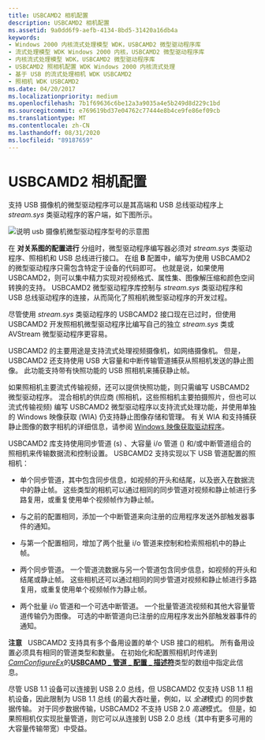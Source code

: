 ```yaml
---
title: USBCAMD2 相机配置
description: USBCAMD2 相机配置
ms.assetid: 9a0dd6f9-aefb-4134-8bd5-31420a16db4a
keywords:
- Windows 2000 内核流式处理模型 WDK，USBCAMD2 微型驱动程序库
- 流式处理模型 WDK Windows 2000 内核，USBCAMD2 微型驱动程序库
- 内核流式处理模型 WDK，USBCAMD2 微型驱动程序库
- USBCAMD2 照相机配置 WDK Windows 2000 内核流式处理
- 基于 USB 的流式处理相机 WDK USBCAMD2
- 照相机 WDK USBCAMD2
ms.date: 04/20/2017
ms.localizationpriority: medium
ms.openlocfilehash: 7b1f69636c6be12a3a9035a4e5b249d8d229c1bd
ms.sourcegitcommit: e769619bd37e04762c77444e8b4ce9fe86ef09cb
ms.translationtype: MT
ms.contentlocale: zh-CN
ms.lasthandoff: 08/31/2020
ms.locfileid: "89187659"
---
```

# <a name="usbcamd2-camera-configurations"></a>USBCAMD2 相机配置


支持 USB 摄像机的微型驱动程序可以是其高端和 USB 总线驱动程序上 *stream.sys* 类驱动程序的客户端，如下图所示。

![说明 usb 摄像机微型驱动程序型号的示意图](images/usbimdev.png)

在 **对关系图的配置进行** 分组时，微型驱动程序编写器必须对 *stream.sys* 类驱动程序、照相机和 USB 总线进行接口。 在组 **B** 配置中，编写为使用 USBCAMD2 的微型驱动程序只需包含特定于设备的代码即可。 也就是说，如果使用 USBCAMD2，则可以集中精力实现对视频格式、属性集、图像解压缩和颜色空间转换的支持。 USBCAMD2 微型驱动程序库控制与 *stream.sys* 类驱动程序和 USB 总线驱动程序的连接，从而简化了照相机微型驱动程序的开发过程。

尽管使用 *stream.sys* 类驱动程序的 USBCAMD2 接口现在已过时，但使用 USBCAMD2 开发照相机微型驱动程序比编写自己的独立 *stream.sys* 类或 AVStream 微型驱动程序更容易。

USBCAMD2 的主要用途是支持流式处理视频摄像机，如网络摄像机。 但是，USBCAMD2 还支持使用 USB 大容量和中断传输管道捕获从照相机发送的静止图像。 此功能支持带有快照功能的 USB 照相机来捕获静止帧。

如果照相机主要流式传输视频，还可以提供快照功能，则只需编写 USBCAMD2 微型驱动程序。 混合相机的供应商 (照相机，这些照相机主要拍摄照片，但也可以流式传输视频) 编写 USBCAMD2 微型驱动程序以支持流式处理功能，并使用单独的 Windows 映像获取 (WIA) 仍支持静止图像存储和管理。 有关 WIA 和支持捕获静止图像的数字相机的详细信息，请参阅 [Windows 映像获取驱动程序](../image/windows-image-acquisition-drivers.md)。

USBCAMD2 库支持使用同步管道 (s) 、大容量 i/o 管道 () 和/或中断管道组合的照相机来传输数据流和控制设置。 USBCAMD2 支持实现以下 USB 管道配置的照相机：

-   单个同步管道，其中包含同步信息，如视频的开头和结尾，以及嵌入在数据流中的静止帧。 这些类型的相机可以通过相同的同步管道对视频和静止帧进行多路复用，或重复使用单个视频帧作为静止帧。

-   与之前的配置相同，添加一个中断管道来向注册的应用程序发送外部触发器事件的通知。

-   与第一个配置相同，增加了两个批量 i/o 管道来控制和检索照相机中的静止帧。

-   两个同步管道。 一个管道流数据与另一个管道包含同步信息，如视频的开头和结尾或静止帧。 这些相机还可以通过相同的同步管道对视频和静止帧进行多路复用，或重复使用单个视频帧作为静止帧。

-   两个批量 i/o 管道和一个可选中断管道。 一个批量管道流视频和其他大容量管道传输仍为图像。 可选的中断管道向已注册的应用程序发出外部触发器事件的通知。

**注意**   USBCAMD2 支持具有多个备用设置的单个 USB 接口的相机。 所有备用设置必须具有相同的管道类型和数量。 在初始化和配置照相机时传递到[*CamConfigureEx*](/windows-hardware/drivers/ddi/usbcamdi/nc-usbcamdi-pcam_configure_routine_ex)的[**USBCAMD \_ 管道 \_ 配置 \_ 描述符**](/windows-hardware/drivers/ddi/usbcamdi/ns-usbcamdi-_pipe_config_descriptor)类型的数组中指定此信息。

 

尽管 USB 1.1 设备可以连接到 USB 2.0 总线，但 USBCAMD2 仅支持 USB 1.1 相机设备，因此限制为 USB 1.1 总线 (的最大吞吐量，例如，以 *全速*模式) 的同步数据传输。 对于同步数据传输，USBCAMD2 不支持 USB 2.0 *高速*模式。 但是，如果照相机仅实现批量管道，则它可以从连接到 USB 2.0 总线（其中有更多可用的大容量传输带宽）中受益。

 

